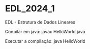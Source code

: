 # EDL_2024_1
EDL - Estrutura de Dados Lineares

Conpilar em java:
javac HelloWorld.java

Executar a compilação:
java HelloWorld
